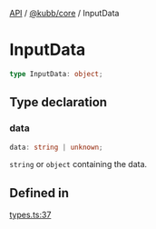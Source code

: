 [API](../../../packages.md) / [@kubb/core](../index.md) / InputData

# InputData

```ts
type InputData: object;
```

## Type declaration

### data

```ts
data: string | unknown;
```

`string` or `object` containing the data.

## Defined in

[types.ts:37](https://github.com/kubb-project/kubb/blob/dcebbafbee668a7722775212bce85eec29e39573/packages/core/src/types.ts#L37)
